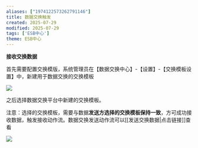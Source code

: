 ```yaml
---
aliases: ["1974122573262791146"]
title: 数据交换触发
created: 2025-07-29
modified: 2025-07-29
tags: ['ESB中心']
theme: ESB中心
---
```


**接收交换数据**

首先需要配置交换模版，系统管理员在【数据交换中心】-【设置】-【交换模板设置】中，新建用于数据交换的交换模板

![](https://myhelpdoc.oss-cn-heyuan.aliyuncs.com/mdimages/05585851e45e4f26362f927d73999b04.jpg)

之后选择数据交换平台中新建的交换模板。

注意：选择的交换模板，需要与数据**发送方选择的交换模板保持一致**，方可成功接收数据，触发接收动作流。数据交换发送动作流可以[[发送交换数据|点击链接]]查看

![](https://myhelpdoc.oss-cn-heyuan.aliyuncs.com/mdimages/69fbc2afda380fbd5f858e1eda183aa9.jpg)

